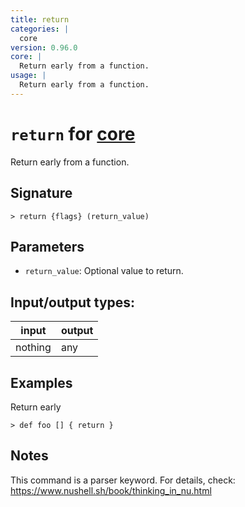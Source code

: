 ```yaml
---
title: return
categories: |
  core
version: 0.96.0
core: |
  Return early from a function.
usage: |
  Return early from a function.
---
```

<!-- This file is automatically generated. Please edit the command in https://github.com/nushell/nushell instead. -->

# `return` for [core](/commands/categories/core.md)

<div class='command-title'>Return early from a function.</div>

## Signature

```> return {flags} (return_value)```

## Parameters

 -  `return_value`: Optional value to return.


## Input/output types:

| input   | output |
| ------- | ------ |
| nothing | any    |

## Examples

Return early
```nu
> def foo [] { return }

```

## Notes
This command is a parser keyword. For details, check:
  https://www.nushell.sh/book/thinking_in_nu.html